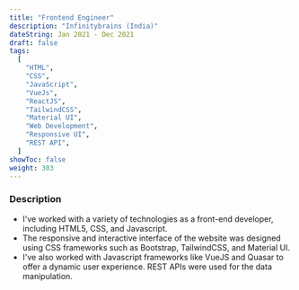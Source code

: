 ```yaml
---
title: "Frontend Engineer"
description: "Infinitybrains (India)"
dateString: Jan 2021 - Dec 2021
draft: false
tags:
  [
    "HTML",
    "CSS",
    "JavaScript",
    "VueJs",
    "ReactJS",
    "TailwindCSS",
    "Material UI",
    "Web Development",
    "Responsive UI",
    "REST API",
  ]
showToc: false
weight: 303
---
```


### Description

- I've worked with a variety of technologies as a front-end developer, including HTML5, CSS, and Javascript.
- The responsive and interactive interface of the website was designed using CSS frameworks such as Bootstrap, TailwindCSS, and Material UI.
- I've also worked with Javascript frameworks like VueJS and Quasar to offer a dynamic user experience. REST APIs were used for the data manipulation.

<!-- ![](/experience/16bit/img1.jpeg#center) -->
